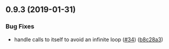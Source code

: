 ## 0.9.3 (2019-01-31)


### Bug Fixes

* handle calls to itself to avoid an infinite loop ([#34](https://github.com/NativeScript/worker-loader/issues/34)) ([b8c28a3](https://github.com/NativeScript/worker-loader/commit/b8c28a3))



